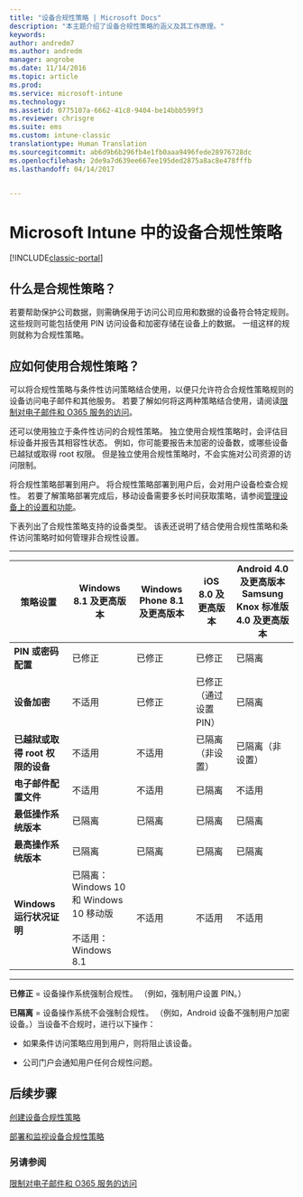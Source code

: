 ```yaml
---
title: "设备合规性策略 | Microsoft Docs"
description: "本主题介绍了设备合规性策略的涵义及其工作原理。"
keywords: 
author: andredm7
ms.author: andredm
manager: angrobe
ms.date: 11/14/2016
ms.topic: article
ms.prod: 
ms.service: microsoft-intune
ms.technology: 
ms.assetid: 0775107a-6662-41c8-9404-be14bbb599f3
ms.reviewer: chrisgre
ms.suite: ems
ms.custom: intune-classic
translationtype: Human Translation
ms.sourcegitcommit: ab6d9b6b296fb4e1fb0aaa9496fede28976728dc
ms.openlocfilehash: 2de9a7d639ee667ee195ded2875a8ac8e478fffb
ms.lasthandoff: 04/14/2017


---
```


# <a name="device-compliance-policies-in-microsoft-intune"></a>Microsoft Intune 中的设备合规性策略

[!INCLUDE[classic-portal](../includes/classic-portal.md)]

## <a name="what-is-a-compliance-policy"></a>什么是合规性策略？
若要帮助保护公司数据，则需确保用于访问公司应用和数据的设备符合特定规则。 这些规则可能包括使用 PIN 访问设备和加密存储在设备上的数据。 一组这样的规则就称为合规性策略。

## <a name="how-should-i-use-compliance-policies"></a>应如何使用合规性策略？
可以将合规性策略与条件性访问策略结合使用，以便只允许符合合规性策略规则的设备访问电子邮件和其他服务。 若要了解如何将这两种策略结合使用，请阅读[限制对电子邮件和 O365 服务的访问](restrict-access-to-email-and-o365-services-with-microsoft-intune.md)。

还可以使用独立于条件性访问的合规性策略。 独立使用合规性策略时，会评估目标设备并报告其相容性状态。 例如，你可能要报告未加密的设备数，或哪些设备已越狱或取得 root 权限。 但是独立使用合规性策略时，不会实施对公司资源的访问限制。

将合规性策略部署到用户。 将合规性策略部署到用户后，会对用户设备检查合规性。
若要了解策略部署完成后，移动设备需要多长时间获取策略，请参阅[管理设备上的设置和功能](https://docs.microsoft.com/intune/deploy-use/manage-settings-and-features-on-your-devices-with-microsoft-intune-policies#frequently-asked-questions-about-intune-policies)。

下表列出了合规性策略支持的设备类型。 该表还说明了结合使用合规性策略和条件访问策略时如何管理非合规性设置。

-----------------------------

|策略设置| Windows 8.1 及更高版本| Windows Phone 8.1 及更高版本| iOS 8.0 及更高版本|Android 4.0 及更高版本<br/>Samsung Knox 标准版 4.0 及更高版本|
|-----|----|----|----|----|
|**PIN 或密码配置** |已修正|已修正|已修正|已隔离|
|**设备加密**|不适用|已修正|已修正（通过设置 PIN）|已隔离|
|**已越狱或取得 root 权限的设备**|不适用|不适用|已隔离（非设置）|已隔离（非设置）|
|**电子邮件配置文件**|不适用|不适用|已隔离|不适用|
|**最低操作系统版本**|已隔离|已隔离|已隔离|已隔离|
|**最高操作系统版本**|已隔离|已隔离|已隔离|已隔离|
|**Windows 运行状况证明**|已隔离：Windows 10 和 Windows 10 移动版<br /><br />不适用：Windows 8.1|不适用|不适用|不适用|

------------------------------

**已修正** = 设备操作系统强制合规性。 （例如，强制用户设置 PIN。）

**已隔离** = 设备操作系统不会强制合规性。 （例如，Android 设备不强制用户加密设备。）当设备不合规时，进行以下操作：

-   如果条件访问策略应用到用户，则将阻止该设备。

-   公司门户会通知用户任何合规性问题。

## <a name="next-steps"></a>后续步骤
[创建设备合规性策略](create-a-device-compliance-policy-in-microsoft-intune.md)

[部署和监视设备合规性策略](deploy-and-monitor-a-device-compliance-policy-in-microsoft-intune.md)

### <a name="see-also"></a>另请参阅
[限制对电子邮件和 O365 服务的访问](restrict-access-to-email-and-o365-services-with-microsoft-intune.md)

